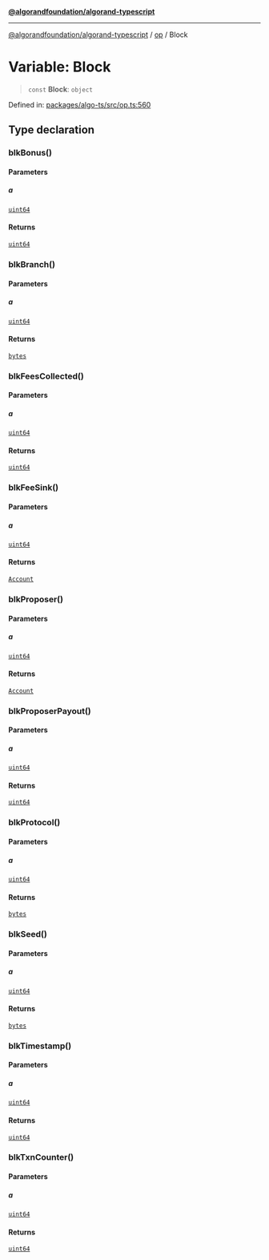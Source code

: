 [**@algorandfoundation/algorand-typescript**](../../../README.md)

***

[@algorandfoundation/algorand-typescript](../../../README.md) / [op](../README.md) / Block

# Variable: Block

> `const` **Block**: `object`

Defined in: [packages/algo-ts/src/op.ts:560](https://github.com/algorandfoundation/puya-ts/blob/14c9827d80da81ff08b4923e997ba22be04aa0db/packages/algo-ts/src/op.ts#L560)

## Type declaration

### blkBonus()

#### Parameters

##### a

[`uint64`](../../../type-aliases/uint64.md)

#### Returns

[`uint64`](../../../type-aliases/uint64.md)

### blkBranch()

#### Parameters

##### a

[`uint64`](../../../type-aliases/uint64.md)

#### Returns

[`bytes`](../../../type-aliases/bytes.md)

### blkFeesCollected()

#### Parameters

##### a

[`uint64`](../../../type-aliases/uint64.md)

#### Returns

[`uint64`](../../../type-aliases/uint64.md)

### blkFeeSink()

#### Parameters

##### a

[`uint64`](../../../type-aliases/uint64.md)

#### Returns

[`Account`](../../../type-aliases/Account.md)

### blkProposer()

#### Parameters

##### a

[`uint64`](../../../type-aliases/uint64.md)

#### Returns

[`Account`](../../../type-aliases/Account.md)

### blkProposerPayout()

#### Parameters

##### a

[`uint64`](../../../type-aliases/uint64.md)

#### Returns

[`uint64`](../../../type-aliases/uint64.md)

### blkProtocol()

#### Parameters

##### a

[`uint64`](../../../type-aliases/uint64.md)

#### Returns

[`bytes`](../../../type-aliases/bytes.md)

### blkSeed()

#### Parameters

##### a

[`uint64`](../../../type-aliases/uint64.md)

#### Returns

[`bytes`](../../../type-aliases/bytes.md)

### blkTimestamp()

#### Parameters

##### a

[`uint64`](../../../type-aliases/uint64.md)

#### Returns

[`uint64`](../../../type-aliases/uint64.md)

### blkTxnCounter()

#### Parameters

##### a

[`uint64`](../../../type-aliases/uint64.md)

#### Returns

[`uint64`](../../../type-aliases/uint64.md)
